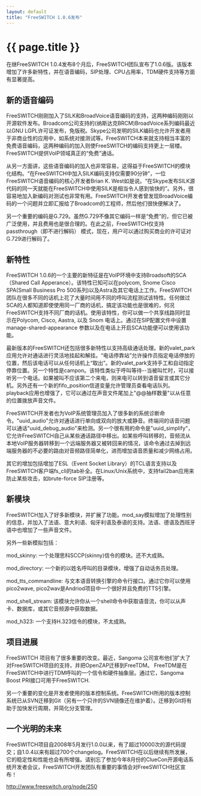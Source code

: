 ```yaml
---
layout: default
title: "FreeSWITCH 1.0.6发布"
---
```


# {{ page.title }}

在继FreeSWITCH 1.0.4发布8个月后，FreeSWITCH团队宣布了1.0.6版。该版本增加了许多新特性，并在语音编码，SIP处理、CPU占用率，TDM硬件支持等方面有显著提高。

新的语音编码
------

FreeSWITCH刚刚加入了SILK和BroadVoice语音编码的支持，这两种编码刚刚以开源软件发布。Broadcom公司支持的(纳斯达克BRCM)BroadVoice系列编码最近以GNU LGPL许可证发布，免版税。Skype公司发明的SILK编码也允许开发者用于非商业性的应用中，如系统对接测试等。FreeSWITCH本来就支持相当丰富的免费语音编码，这两种编码的加入则使FreeSWITCH的编码支持更上一层楼。FreeSWITCH提供VoIP领域真正的“免费”通话。

从另一方面讲，这些语音编码的加入也非常容易，这得益于FreeSWITCH的模块化结构。“在FreeSWITCH中加入SILK编码支持仅需要90分钟”，一位FreeSWITCH语音编码的核心开发者Brian K. West如是说。“在Skype发布SILK源代码的同一天就能在FreeSWITCH中使用SILK是相当令人感到愉快的”。另外，很容易地加入新编码对测试也非常有用。FreeSWITCH开发者曾发现BroadVoice编码的一个问题并立即汇报给了Broadcom的工程师，然后他们很快便解决了。

另一个重要的编码是G.729。虽然G.729不像其它编码一样是“免费”的，但它已被广泛使用，并且费用也是很合理的。在此之前，FreeSWITCH仅支持 passthrough（即不进行解码） 模式，现在，用户可以通过购买商业的许可证对G.729进行解码了。

新特性
------
FreeSWITCH 1.0.6的一个主要的新特征是在VoIP环境中支持Broadsoft的SCA（Shared Call Apperance）。该特性已知可以在polycom, Snome Cisco SPA(Small Business Pro 500系列)以及Astra及其它电话上工作。FreeSWITCH团队在很多不同的话机上花了大量时间用不同的呼叫流程测试该特性。任何做过SCA的人都知道即使使用同一厂商的话机，搞定该功能也是很难的，何况FreeSWITCH支持不同厂商的话机。使用该特性，你可以做一个共享线路同时显示在Polycom, Cisco, Aastra, 以及 Snom 电话上。通过在SIP配置文件中设置 manage-shared-appearance 参数以及在电话上开启SCA功能便可以使用该功能。

最新版本的FreeSWITCH还包括很多新特性以支持高级通话处理。新的valet\_park应用允许对通话进行灵活地挂起和解挂。“电话停靠站”允许操作员指定电话停放的位置，然后该电话可以从任何话机上“取出”。新的valet\_park支持手工和自动指定停靠位置。另一个特性是campon。该特性类似于呼叫等待--当被叫忙时，可以接听另一个电话。如果被叫不应该第二个来电，则来电可以转到语音留言或其它分机。另外还有一个新的fifo\_position信道变量允许管理员查看电话队列。playback应用也增强了，它可以通过在声音文件尾加上"@@抽样数量"以从任意的位置拨放声音文件。

FreeSWITCH开发者也为VoIP系统管理员加入了很多新的系统诊断命令。"uuid\_audio"允许对通话进行单向或双向的放大或静音。终端间的话音问题可以通话"uuid\_debug\_audio"来检测。另一个很有用的命令是"uuid\_simplify"，它允许FreeSWITCH自己从某些通话路径中移出。如某些呼叫转移的，音频流从本地VoIP服务器转移到一个远端服务器又被转回来的情况，该命令通过去掉到远端服务器的不必要的路由对音频路径简单化，进而增加语音质量和减少网络占用。

其它的增加包括增加了ESL（Event Socket Library）的TCL语言支持以及FreeSWITCH客户端fs\_cli的tab补全。在Linux/Unix系统中，支持fail2ban应用来防止某些攻击，如brute-force SIP注册等。

新模块
------

FreeSWITCH加入了好多新模块，并扩展了功能。mod\_say模拟增加了处理性别的信息，并加入了法语、意大利语、匈牙利语及泰语的支持。法语、德语及西班牙语中也增加了一些声音文件。

另外一些新模拟包括：
 
mod\_skinny: 一个处理思科SCCP(skinny)信令的模块。还不大成熟。

mod\_directory: 一个新的以姓名呼叫的目录模块，增强了自动话务员处理。

mod\_tts\_commandline: 与文本语音转换引擎的命令行接口。通过它你可以使用pico2wave, pico2wav是Andriod项目中一个很好并且免费的TTS引擎。

mod\_shell\_stream: 该模块允许你从一个shell命令中获取语音流，你可以从声卡、数据库，或其它音频源中获取数据。

mod\_h323: 一个支持H.323信令的模块，不太成熟。
 
项目进展
------

FreeSWITCH 项目有了很多重要的改变。最近，Sangoma 公司宣布他们扩大了对FreeSWITCH项目的支持，并把OpenZAP迁移到FreeTDM。 FreeTDM是在FreeSWITCH中进行TDM呼叫的一个信令和硬件抽象层。通过它，Sangoma Boost PRI接口可用于FreeSWITCH.

另一个重要的变化是开发者使用的版本控制系统。FreeSWITCH所用的版本控制系统已从SVN迁移到Git（另有一个只许的SVN镜像还在维护着）。迁移到Git将有助于加快发行周期，并简化分支管理。

一个光明的未来
------

FreeSWITCH项目自2008年5月发行1.0.0以来，有了超过10000次的源代码提交；自1.0.4以来有超过700个changelog。FreeSWITCH在以后继续有所发展，它的稳定性和性能也会有所增强。请别忘了参加今年8月份的ClueCon开源电话系统开发者会议，FreeSWITCH开发团队有重要的事情会对FreeSWITCH社区宣布！

<http://www.freeswitch.org/node/250>
